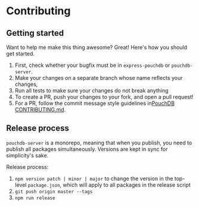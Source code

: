 # Contributing

## Getting started

Want to help me make this thing awesome? Great! Here's how you should get started.

1. First, check whether your bugfix must be in `express-pouchdb` or `pouchdb-server`.
2. Make your changes on a separate branch whose name reflects your changes,
3. Run all tests to make sure your changes do not break anything
4. To create a PR, push your changes to your fork, and open a pull request!
5. For a PR, follow the commit message style guidelines in[PouchDB CONTRIBUTING.md](https://github.com/pouchdb/pouchdb/blob/master/CONTRIBUTING.md).

## Release process

`pouchdb-server` is a monorepo, meaning that when you publish, you need to publish all packages simultaneously. Versions are kept in sync for simplicity's sake.

Release process:

1. `npm version patch | minor | major` to change the version in the top-level `package.json`, which will apply to all packages in the release script
2. `git push origin master --tags`
3. `npm run release`